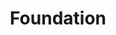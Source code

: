 ---
git: https://github.com/zurb/foundation
logohandle: getfoundation
sort: foundation
title: Foundation
twitter: https://x.com/ZURBfoundation
website: https://get.foundation/
---